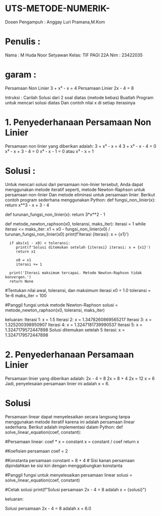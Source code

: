 # UTS-METODE-NUMERIK-
Dosen Pengampuh : Anggay Luri Pramana,M.Kom
# Penulis :
 Nama : M Huda Noor Setyawan
 Kelas: TIF PAGI 22A
 Nim  : 23422035
 # garam :
 Persamaan Non Linier
3 + x³ - x = 4
Persamaan Linier
2x - 4 = 8

Intruksi :
Carilah Solusi dari 2 soal diatas (metode bebas)
Buatlah Program untuk mencari solusi diatas
Dan contoh nilai x di setiap iterasinya
# 1. Penyederhanaan Persamaan Non Linier
Persamaan non linier yang diberikan adalah:
3 + x³ - x = 4
3 + x³ - x - 4 = 0
x³ - x + 3 - 4 = 0
x³ - x - 1 = 0 atau
x³ - x = 1
# Solusi : 
Untuk mencari solusi dari persamaan non-linier tersebut, Anda dapat menggunakan metode iteratif seperti, metode Newton-Raphson untuk persamaan non-linier Dan metode eliminasi untuk persamaan linier. Berikut contoh program sederhana menggunakan Python:
def fungsi_non_linier(x):
    return x**3 - x + 3 - 4
	
def turunan_fungsi_non_linier(x):
    return 3*x**2 - 1

def metode_newton_raphson(x0, toleransi, maks_iter):
    iterasi = 1
    while iterasi <= maks_iter:
          x1 = x0 - fungsi_non_linier(x0) / turunan_fungsi_non_linier(x0)
          print(f'Iterasi {iterasi}: x = {x1}')

	  if abs(x1 - x0) < toleransi:
	     print(f'Solusi ditemukan setelah {iterasi} iterasi: x = {x1}')
	     return x1

	     x0 = x1
	     iterasi += 1

	  print('Iterasi maksimum tercapai. Metode Newton-Raphson tidak konvergen.')
	  return None

#Tentukan nilai awal, toleransi, dan maksimum iterasi
x0 = 1.0
toleransi = 1e-6
maks_iter = 100

#Panggil fungsi untuk metode Newton-Raphson
solusi = metode_newton_raphson(x0, toleransi, maks_iter)

keluaran:
Iterasi 1: x = 1.5 
Iterasi 2: x = 1.3478260869565217 
Iterasi 3: x = 1.325200398950907 
Iterasi 4: x = 1.3247181739990537 
Iterasi 5: x = 1.3247179572447898 
Solusi ditemukan setelah 5 iterasi: x = 1.3247179572447898

# 2. Penyederhanaan Persamaan Linier
Persamaan linier yang diberikan adalah:
2x - 4 = 8
2x = 8 + 4
2x = 12
x = 6
Jadi, penyelesaian persamaan linier ini adalah x = 6.

# Solusi
Persamaan linear dapat menyelesaikan secara langsung tanpa menggunakan metode iteratif karena ini adalah persamaan linear sederhana. Berikut adalah implementasi dalam Python:
def solve_linear_equation(coef, constant):

#Persamaan linear: coef * x = constant
x = constant / coef
return x

#Koefisien persamaan
coef = 2

#Konstanta persamaan
constant = 8 + 4  # Sisi kanan persamaan dipindahkan ke sisi kiri dengan menggabungkan konstanta

#Panggil fungsi untuk menyelesaikan persamaan linear
solusi = solve_linear_equation(coef, constant)

#Cetak solusi
print(f"Solusi persamaan 2x - 4 = 8 adalah x = {solusi}")

keluaran:

Solusi persamaan 2x - 4 = 8 adalah x = 6.0
